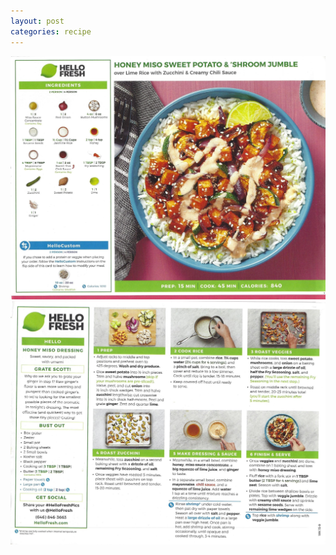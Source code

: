 ```yaml
---
layout: post
categories: recipe
---
```


![alt text](/media/Hello_Fresh/Scan_0045.jpg "Honey Miso Sweet Potato and Shroom Jumble Front")
![alt text](/media/Hello_Fresh/Scan_0046.jpg "Honey Miso Sweet Potato and Shroom Jumble Back")

